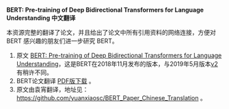 **BERT: Pre-training of Deep Bidirectional Transformers for Language Understanding 中文翻译**

本资源完整的翻译了论文，并且给出了论文中所有引用资料的网络连接，方便对 BERT 感兴趣的朋友们进一步研究 BERT。

1. 原文 [BERT: Pre-training of Deep Bidirectional Transformers for Language Understanding](https://arxiv.org/abs/1810.04805v1)，这是BERT在2018年11月发布的版本，与2019年5月版本[v2](https://arxiv.org/abs/1810.04805v2)有稍许不同。
3. BERT论文翻译 [PDF版下载](BERT中文翻译PDF版.pdf) 。
5. 原文由袁宵翻译，地址见：https://github.com/yuanxiaosc/BERT_Paper_Chinese_Translation 。

